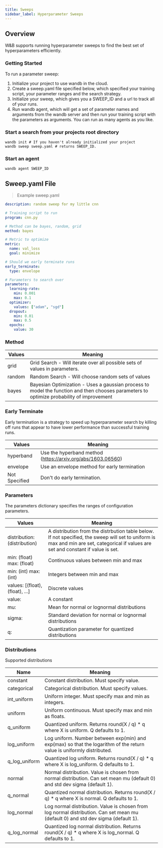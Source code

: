 ```yaml
---
title: Sweeps
sidebar_label: Hyperparameter Sweeps
---
```


## Overview

W&B supports running hyperparameter sweeps to find the best set of hyperparameters efficiently.

### Getting Started

To run a parameter sweep:

1. Initialize your project to use wandb in the cloud.
2. Create a sweep.yaml file specified below, which specified your training script, your parameter
ranges and the search strategy.
3. Initialize your sweep, which gives you a SWEEP_ID and a url to track all of
your runs.
4. Run wandb agent, which will get a set of parameter names and arguments from the
wandb server and then run your training script with the parameters as arguments.  You can
run as many agents as you like.

### Start a search from your projects root directory

```shell
wandb init # If you haven't already initialized your project
wandb sweep sweep.yaml # returns SWEEP_ID.
```

### Start an agent

```shell
wandb agent SWEEP_ID
```


## Sweep.yaml File
> Example sweep.yaml

```yaml
description: random sweep for my little cnn

# Training script to run
program: cnn.py  

# Method can be bayes, random, grid
method: bayes

# Metric to optimize
metric:
  name: val_loss
  goal: minimize

# Should we early terminate runs
early_terminate:
  type: envelope

# Parameters to search over
parameters:
  learning-rate:
    min: 0.001
    max: 0.1
  optimizer:
    values: ["adam", "sgd"]
  dropout:
    min: 0.01
    max: 0.5
  epochs:
    value: 30
```

### Method
Values | Meaning
------ | -------
grid | Grid Search - Will iterate over all possible sets of values in parameters.
random | Random Search - Will choose random sets of values
bayes | Bayesian Optimization - Uses a gaussian process to model the function and then chooses parameters to optimize probability of improvement

### Early Terminate
Early termination is a strategy to speed up hyperparameter search by killing off runs that
appear to have lower performance than successful training runs.

Values | Meaning
------- | -------
hyperband | Use the hyperband method (https://arxiv.org/abs/1603.06560)
envelope | Use an envelope method for early termination
Not Specified | Don't do early termination.

### Parameters

The parameters dictionary specifies the ranges of configuration parameters.

Values | Meaning
------ | -------
distribution: (distribution) | A distribution from the distrbution table below.  If not specified, the sweep will set to uniform is max and min are set, categorical if values are set and constant if value is set.
min: (float) max: (float) | Continuous values between min and max
min: (int) max: (int) | Integers between min and max
values: [(float), (float), ...] | Discrete values
value: | A constant
mu: | Mean for normal or lognormal distributions
sigma: | Standard deviation for normal or lognormal distributions
q: | Quantization parameter for quantized distributions

### Distributions

Supported distributions

Name | Meaning
---- | -------
constant | Constant distribution.  Must specify value.
categorical | Categorical distribution.  Must specify values.
int_uniform | Uniform integer.  Must specify max and min as integers.
uniform | Uniform continuous.  Must specify max and min as floats.
q_uniform | Quantized uniform.  Returns  round(X / q) * q where X is uniform.  Q defaults to 1.
log_uniform | Log uniform.  Number between exp(min) and exp(max) so that the logarithm of the return value is uniformly distributed.
q_log_uniform | Quantized log uniform.  Returns  round(X / q) * q where X is log_uniform.  Q defaults to 1.
normal | Normal distribution.  Value is chosen from normal distribution.  Can set mean mu (default 0) and std dev sigma (default 1).
q_normal | Quantized normal distribution.  Returns  round(X / q) * q where X is normal.  Q defaults to 1.
log_normal | Log normal distribution. Value is chosen from log normal distribution.  Can set mean mu (default 0) and std dev sigma (default 1).
q_log_normal | Quantized log normal distribution.  Returns  round(X / q) * q where X is log_normal.  Q defaults to 1.